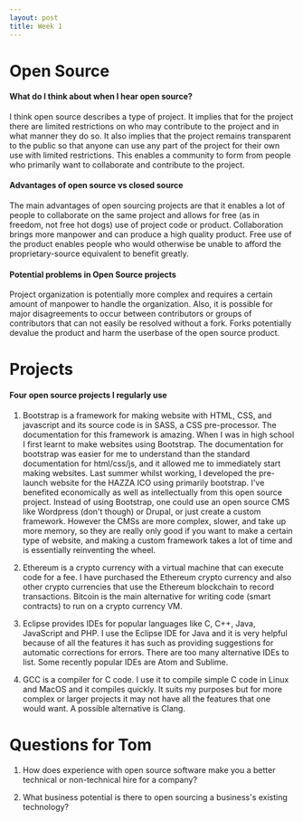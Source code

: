 ```yaml
---
layout: post
title: Week 1
---
```


# Open Source
#### What do I think about when I hear open source?
I think open source describes a type of project. It implies that for the project there are limited restrictions on who may contribute to the project and in what manner they do so. It also implies that the project remains transparent to the public so that anyone can use any part of the project for their own use with limited restrictions. This enables a community to form from people who primarily want to collaborate and contribute to the project. 

#### Advantages of open source vs closed source
The main advantages of open sourcing projects are that it enables a lot of people to collaborate on the same project and allows for free (as in freedom, not free hot dogs) use of project code or product. Collaboration brings more manpower and can produce a high quality product. Free use of the product enables people who would otherwise be unable to afford the proprietary-source equivalent to benefit greatly.

#### Potential problems in Open Source projects
Project organization is potentially more complex and requires a certain amount of manpower to handle the organization. Also, it is possible for major disagreements to occur between contributors or groups of contributors that can not easily be resolved without a fork. Forks potentially devalue the product and harm the userbase of the open source product.

# Projects
#### Four open source projects I regularly use
1. Bootstrap is a framework for making website with HTML, CSS, and javascript and its source code is in SASS, a CSS pre-processor. The documentation for this framework is amazing. When I was in high school I first learnt to make websites using Bootstrap. The documentation for bootstrap was easier for me to understand than the standard documentation for html/css/js, and it allowed me to immediately start making websites. Last summer whilst working, I developed the pre-launch website for the HAZZA ICO using primarily bootstrap. I've benefited economically as well as intellectually from this open source project. Instead of using Bootstrap, one could use an open source CMS like Wordpress (don't though) or Drupal, or just create a custom framework. However the CMSs are more complex, slower, and take up more memory, so they are really only good if you want to make a certain type of website, and making a custom framework takes a lot of time and is essentially reinventing the wheel.

2. Ethereum is a crypto currency with a virtual machine that can execute code for a fee. I have purchased the Ethereum crypto currency and also other crypto currencies that use the Ethereum blockchain to record transactions. Bitcoin is the main alternative for writing code (smart contracts) to run on a crypto currency VM.

3. Eclipse provides IDEs for popular languages like C, C++, Java, JavaScript and PHP. I use the Eclipse IDE for Java and it is very helpful because of all the features it has such as providing suggestions for automatic corrections for errors. There are too many alternative IDEs to list. Some recently popular IDEs are Atom and Sublime.

4. GCC is a compiler for C code. I use it to compile simple C code in Linux and MacOS and it compiles quickly. It suits my purposes but for more complex or larger projects it may not have all the features that one would want. A possible alternative is Clang.

# Questions for Tom
1. How does experience with open source software make you a better technical or non-technical hire for a company?

2. What business potential is there to open sourcing a business's existing technology?

